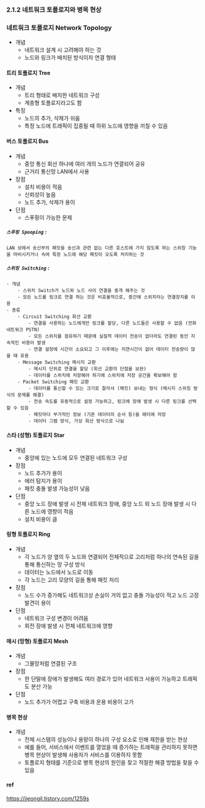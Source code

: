 ### 2.1.2 네트워크 토폴로지와 병목 현상

### 네트워크 토폴로지 Network Topology
- 개념
  - 네트워크 설계 시 고려해야 하는 것
  - 노드와 링크가 배치된 방식이자 연결 형태

#### 트리 토폴로지 Tree
- 개념
  - 트리 형태로 배치한 네트워크 구성
  - 계층형 토폴로지라고도 함
- 특징
  - 노드의 추가, 삭제가 쉬움
  - 특정 노드에 트래픽이 집중될 때 하위 노드에 영향을 끼칠 수 있음

#### 버스 토폴로지 Bus
- 개념
  - 중앙 통신 회선 하나에 여러 개의 노드가 연결되어 공유
  - 근거리 통신망 LAN에서 사용
- 장점
  - 설치 비용이 적음
  - 신뢰성이 높음
  - 노드 추가, 삭제가 용이
- 단점
  - 스푸핑이 가능한 문제

##### `스푸핑 Spooping` : 
  	LAN 상에서 송신부의 패킷을 송신과 관련 없는 다른 호스트에 가지 않도록 하는 스위칭 기능을 마비시키거나 속여 특정 노드에 해당 패킷이 오도록 처리하는 것

##### `스위칭 Switching` :
	- 개념
		- 스위치 Switch가 노드와 노드 사이 연결을 중개 해주는 것
		- 모든 노드를 링크로 연결 하는 것은 비효율적으로, 중간에 스위치라는 연결장치를 이용
	- 종류
    	- Circuit Switching 회선 교환
        	- 연결을 사용하는 노드에게만 링크를 할당, 다른 노드들은 사용할 수 없음 (전화 네트워크 PSTN)
        	- 모든 스위치를 점유하기 때문에 실질적 데이터 전송이 없더라도 연결된 동안 지속적인 비용이 발생
        	- 연결 설정에 시간이 소요되고 그 이후에는 지연시간이 없어 데이터 전송량이 많을 때 유용
    	- Message Switching 메시지 교환
        	- 메시지 단위로 연결을 할당 (회선 교환의 단점을 보완)
        	- 데이터를 스위치에 저장해야 하기에 스위치에 저장 공간을 확보해야 함
    	- Packet Switching 패킷 교환
        	- 데이터를 통신할 수 있는 크기로 잘라서 (패킷) 보내는 형식 (메시지 스위칭 방식의 문제를 해결)
        	- 전송 속도를 유동적으로 설정 가능하고, 링크에 장애 발생 시 다른 링크를 선택할 수 있음
        	- 패킷마다 부가적인 정보 (기존 데이터의 순서 등)을 헤더에 저장
        	- 데이터 그램 방식, 가상 회선 방식으로 나뉨
 


#### 스타 (성형) 토폴로지 Star
- 개념
  - 중앙에 있는 노드에 모두 연결된 네트워크 구성
- 장점
  - 노드 추가가 용이
  - 에러 탐지가 용이
  - 패킷 충돌 발생 가능성이 낮음
- 단점
  - 중앙 노드 장애 발생 시 전체 네트워크 장애, 중앙 노드 외 노드 장애 발생 시 다른 노드에 영향이 적음
  - 설치 비용이 큼

#### 링형 토폴로지 Ring
- 개념
  - 각 노드가 양 옆의 두 노드와 연결되어 전체적으로 고리처럼 하나의 연속된 길을 통해 통신하는 망 구성 방식
  - 데이터는 노드에서 노드로 이동
  - 각 노드는 고리 모양의 길을 통해 패킷 처리
- 장점
  - 노드 수가 증가해도 네트워크상 손실이 거의 없고 충돌 가능성이 적고 노드 고장 발견이 용이
- 단점
  - 네트워크 구성 변경이 어려움
  - 회전 장애 발생 시 전체 네트워크에 영향

#### 매시 (망형) 토폴로지 Mesh
- 개념
  - 그물망처럼 연결된 구조
- 장점
  - 한 단말에 장애가 발생해도 여러 경로가 있어 네트워크 사용이 가능하고 트래픽도 분산 가능
- 단점
  - 노드 추가가 어렵고 구축 비용과 운용 비용이 고가

#### 병목 현상
- 개념
  - 전체 시스템의 성능이나 용량이 하나의 구성 요소로 인해 제한을 받는 현상
  - 예를 들어, 서비스에서 이벤트를 열었을 때 증가하는 트래픽을 관리하지 못하면 병목 현상이 발생해 사용자가 서비스를 이용하지 못함
  - 토폴로지 형태를 기준으로 병목 현상의 원인을 찾고 적절한 해결 방법을 찾을 수 있음

#### ref
https://jjeongil.tistory.com/1259s